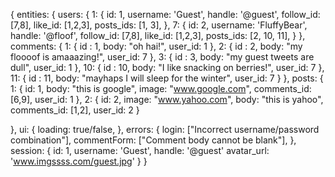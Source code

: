 {
  entities: {
    users: {
      1: {
        id: 1,
        username: 'Guest',
        handle: '@guest',
	follow_id: [7,8],
	like_id: [1,2,3],
        posts_ids: [1, 3],
      },
      7: {
        id: 2,
        username: 'FluffyBear',
        handle: '@floof',
	follow_id: [7,8],
	like_id: [1,2,3],
        posts_ids: [2, 10, 11],
      }
    },
    comments: {
      1: {
        id : 1,
        body: "oh hai!",
        user_id: 1
      },
      2: {
        id : 2,
        body: "my floooof is amaaazing!",
        user_id: 7
      },
      3: {
        id : 3,
        body: "my guest tweets are dull",
        user_id: 1
      },
      10: {
        id : 10,
        body: "I like snacking on berries!",
        user_id: 7
      },
      11: {
        id : 11,
        body: "mayhaps I will sleep for the winter",
        user_id: 7
      }
    },
    posts: {
      1: {
	id: 1,
	body: "this is google",
	image: "www.google.com",
	comments_id: [6,9],
	user_id: 1
	},
      2: {
	id: 2,
	image: "www.yahoo.com",
	body: "this is yahoo",
	comments_id: [1,2],
	user_id: 2
	}

  },
  ui: {
    loading: true/false,
  },
  errors: {
    login: ["Incorrect username/password combination"],
    commentForm: ["Comment body cannot be blank"],
  },
  session: {
    id: 1,
    username: 'Guest',
    handle: '@guest'
    avatar_url: 'www.imgssss.com/guest.jpg'
  }
}
